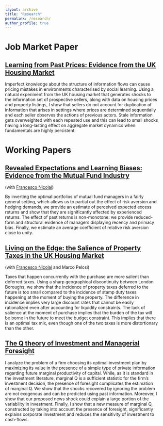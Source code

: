 ```yaml
---
layout: archive
title: "Research"
permalink: /research/
author_profile: true
---
```


# Job Market Paper
## [Learning from Past Prices: Evidence from the UK Housing Market](https://risteskasimona.github.io/files/papers/LearningHousing.pdf)

Imperfect knowledge about the structure of information flows can cause pricing mistakes in environments characterised by social learning. Using a natural experiment from the UK housing market that generates shocks to the information set of prospective sellers, along with data on housing prices and property listings, I show that sellers do not account for duplication of information that arises in settings where prices are determined sequentially and each seller observes the actions of previous actors. Stale information gets overweighted with each repeated use and this can lead to small shocks having a long-lasting effect on aggregate market dynamics when fundamentals are highly persistent.

# Working Papers
## [Revealed Expectations and Learning Biases: Evidence from the Mutual Fund Industry](https://papers.ssrn.com/sol3/papers.cfm?abstract_id=3301279)

(with [Francesco Nicolai](https://francesconicolai.github.io)) 

By inverting the optimal portfolios of mutual fund managers in a fairly general setting, which allows us to partial out the effect of risk aversion and hedging demands, we provide an estimate of perceived expected excess returns and show that they are significantly affected by experienced returns. The effect of past returns is non-monotone: we provide reduced-form and structural evidence of managers displaying recency and primacy bias. Finally, we estimate an average coefficient of relative risk aversion close to unity.

## [Living on the Edge: the Salience of Property Taxes in the UK Housing Market](https://papers.ssrn.com/sol3/papers.cfm?abstract_id=3381519)

(with [Francesco Nicolai](https://francesconicolai.github.io) and Marco Pelosi) 

Taxes that happen concurrently with the purchase are more salient than deferred taxes. Using a sharp geographical discontinuity between London Boroughs, we show that the incidence of property taxes deferred to the future is too small compared to the incidence of stamp duty taxes happening at the moment of buying the property. The difference in incidence implies very large discount rates that cannot be easily rationalized even after accounting for liquidity constraints. The lack of salience at the moment of purchase implies that the burden of the tax will be borne in the future to meet the budget constraint. This implies that there is an optimal tax mix, even though one of the two taxes is more distortionary than the other.

## [The Q theory of Investment and Managerial Foresight](https://risteskasimona.github.io)

I analyze the problem of a firm choosing its optimal investment plan by maximizing its value in the presence of a simple type of private information regarding future marginal productivity of capital. While, as it is standard in the investment literature, marginal Q is a sufficient statistic for the firm’s investment decision, the presence of foresight complicates the estimation of marginal Q. We show that the shocks recovered by ignoring the problem are not exogenous and can be predicted using past information. Moreover, I show that our proposed news shock could explain a large portion of the variability in investment. Finally, I show that a new measure of marginal Q, constructed by taking into account the presence of foresight, significantly explains corporate investment and reduces the sensitivity of investment to cash-flows.
